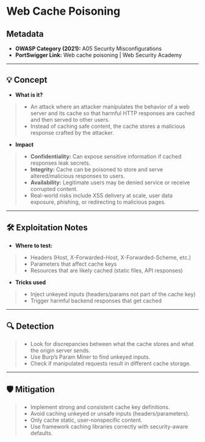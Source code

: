 # Web Cache Poisoning

## Metadata
- **OWASP Category (2021):** A05 Security Misconfigurations
- **PortSwigger Link:** Web cache poisoning | Web Security Academy

---

## 💡 Concept
- **What is it?**
> - An attack where an attacker manipulates the behavior of a web server and its cache so that harmful HTTP responses are cached and then served to other users.  
> - Instead of caching safe content, the cache stores a malicious response crafted by the attacker.

- **Impact**
> - **Confidentiality:** Can expose sensitive information if cached responses leak secrets.  
> - **Integrity:** Cache can be poisoned to store and serve altered/malicious responses to users.  
> - **Availability:** Legitimate users may be denied service or receive corrupted content.  
> - Real-world risks include XSS delivery at scale, user data exposure, phishing, or redirecting to malicious pages.

---

## 🛠 Exploitation Notes
- **Where to test:**
> - Headers (Host, X-Forwarded-Host, X-Forwarded-Scheme, etc.)
> - Parameters that affect cache keys
> - Resources that are likely cached (static files, API responses)

- **Tricks used**
> - Inject unkeyed inputs (headers/params not part of the cache key)
> - Trigger harmful backend responses that get cached

---

## 🔍 Detection
> - Look for discrepancies between what the cache stores and what the origin server sends.
> - Use Burp’s Param Miner to find unkeyed inputs.
> - Check if manipulated requests result in different cache storage.

---

## 🛡 Mitigation
> - Implement strong and consistent cache key definitions.
> - Avoid caching unkeyed or unsafe inputs (headers/parameters).
> - Only cache static, user-nonspecific content.
> - Use framework caching libraries correctly with security-aware defaults.

